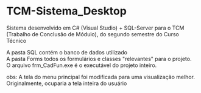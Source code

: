 # TCM-Sistema_Desktop
Sistema desenvolvido em C# (Visual Studio) + SQL-Server para o TCM (Trabalho de Conclusão de Módulo), do segundo semestre do Curso Técnico

A pasta SQL contém o banco de dados utilizado
<br/>
A pasta Forms todos os formulários e classes "relevantes" para o projeto.
<br/>
O arquivo frm_CadFun.exe é o executável do projeto inteiro.
<br/>

obs: A tela do menu principal foi modificada para uma visualização melhor. Originalmente, ocuparia a tela inteira do usuário
